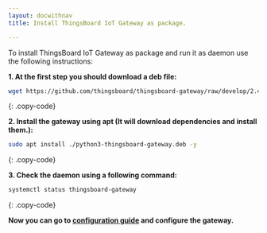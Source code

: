 ```yaml
---
layout: docwithnav
title: Install ThingsBoard IoT Gateway as package.

---
```



To install ThingsBoard IoT Gateway as package and run it as daemon use the following instructions:

**1. At the first step you should download a deb file:**

```bash
wget https://github.com/thingsboard/thingsboard-gateway/raw/develop/2.4-python/python3-thingsboard-gateway.deb
```
{: .copy-code}

**2. Install the gateway using apt (It will download dependencies and install them.):**

```bash
sudo apt install ./python3-thingsboard-gateway.deb -y
```
{: .copy-code}

**3. Check the daemon using a following command:**

```bash
systemctl status thingsboard-gateway
```
{: .copy-code}

**Now you can go to [configuration guide](/docs/iot-gateway/configuration/) and configure the gateway.**